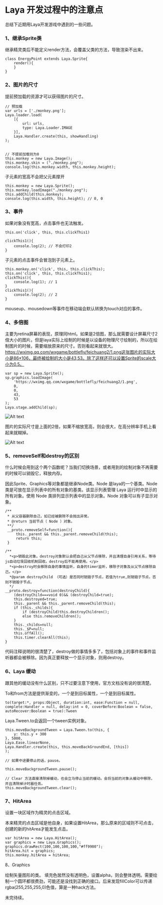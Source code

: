 # Laya 开发过程中的注意点


总结下近期用Laya开发游戏中遇到的一些问题。

### 1、继承Sprite类

继承精灵类后不能定义render方法，会覆盖父类的方法，导致渲染不出来。 

```
class EnergyPoint extends Laya.Sprite{
	render(){
	}
}
```

### 2、图片的尺寸

提前预加载的资源才可以获得图片的尺寸。

```
// 预加载
var urls = ['./monkey.png'];
Laya.loader.load(
    [{
        url: urls,
        type: Laya.Loader.IMAGE
    }],
    Laya.Handler.create(this, showHandling)
);


// 不提前加载则为0
this.monkey = new Laya.Image();
this.monkey.skin = ("./monkey.png");
console.log(this.monkey.width, this.monkey.height);
```

子元素的宽高不会把父元素撑开

```
this.monkey = new Laya.Sprite();
this.monkey.loadImage("./monkey.png");
this.addChild(this.monkey);
console.log(this.width, this.height); // 0, 0
```
### 3、事件

如果对象没有宽高，点击事件也无法触发。

```
this.on('click', this, this.clickThis1)

clickThis1(){
	console.log(2); // 不会打印2
}
```

子元素的点击事件会冒泡到子元素上。

```
this.monkey.on('click', this, this.clickThis);
this.on('click', this, this.clickThis1);
clickThis(){
    console.log(1); // 1
}
clickThis1(){
    console.log(2); // 2
}
```

mouseup、mousedown等事件在移动端会默认转换为touch对应的事件。

### 4、多倍图

主要为retina屏幕的表现，原理同html。如果是2倍图，那么就需要设计屏幕尺寸2倍大小的图片。但是laya实际上绘制的时候是以设备的物理尺寸绘制的，所以在绘制图片的时候，需要缩放原来的尺寸。否则看起来就很大。https://wximg.qq.com/wxgame/bottlefly/feichuang2/1.png这张图片的实际大小是86*106，最终被绘制的大小是43,53。除了这样还可以设置Sprite的scale大小为0.5。

```
var sp = new Laya.Sprite();
sp.graphics.loadImage(
    'https://wximg.qq.com/wxgame/bottlefly/feichuang2/1.png',
    0,
    0,
    43,
    53
);
Laya.stage.addChild(sp);
```

![Alt text](https://iamaddy.github.io/img/3.png)

图片的实际尺寸是上面的2倍，如果不缩放宽高，则会很大，在高分辨率手机上看起来就糊掉。

![Alt text](https://iamaddy.github.io/img/4.png)

### 5、removeSelf和destroy的区别

什么时候会用到这个两个函数呢？当我们切换场景，或者用到的绘制对象不再需要的时候可以销毁它，释放内存。

因此Sprite、Graphics等对象都是继承Node类。Node 是laya的一个基类。Node类是可放在显示列表中的所有对象的基类。该显示列表管理 Laya 运行时中显示的所有对象。使用 Node 类排列显示列表中的显示对象。Node 对象可以有子显示对象。

```
/**
 * 从父容器删除自己，如已经被删除不会抛出异常。
 * @return 当前节点（ Node ）对象。
 **/
 __proto.removeSelf=function(){
     this._parent && this._parent.removeChild(this);
     return this;
 }

/**
  *<p>销毁此对象。destroy对象默认会把自己从父节点移除，并且清理自身引用关系，等待js自动垃圾回收机制回收。destroy后不能再使用。</p>
  *<p>destroy时会移除自身的事情监听，自身的timer监听，移除子对象及从父节点移除自己。</p>
  *@param destroyChild （可选）是否同时销毁子节点，若值为true,则销毁子节点，否则不销毁子节点。
  */
__proto.destroy=function(destroyChild){
    (destroyChild===void 0)&& (destroyChild=true);
    this.destroyed=true;
    this._parent && this._parent.removeChild(this);
    if (this._childs){
        if (destroyChild)this.destroyChildren();
        else this.removeChildren();
    }
    this._childs=null;
    this._$P=null;
    this.offAll();
    this.timer.clearAll(this);
}
```
代码注释说明的很清楚了，destroy做的事情多多了，包括对象上的事件和事件监听器都会被移除。因为真正要释放一个显示对象，则用destroy。

### 6、Laya 缓动

跟其他的缓动没有什么区别，只不过要注意下使用，官方文档没有说的很清楚。

To和from方法是提供渐变的，一个是到目标属性，一个是到目标属性。

```
to(target:*, props:Object, duration:int, ease:Function = null, complete:Handler = null, delay:int = 0, coverBefore:Boolean = false, autoRecover:Boolean = true):Tween
```

Laya.Tween.to会返回一个tween实例对象。

```
this.moveBackgroundTween = Laya.Tween.to(this, {
    y: this.y + 300
}, 5000, 
Laya.Ease.linearNone,
Laya.Handler.create(this, this.moveBackGroundEnd, [this])
);

// 如果中途要停止的话，pause。

this.moveBackgroundTween.pause();

// Clear 方法直接清除掉缓动，也会立马停止当前的缓动。会将当前的对象从缓动中移除，并且清除掉计时器任务。
this.moveBackgroundTween.clear();
```

### 7、HitArea

设置一块区域作为精灵的点击区域。

本来精灵的点击区域是他自身，如果设置HitArea，那么原来的区域则不可点击，创建的新的hitArea才能发生点击。

```
var hitArea = new Laya.HitArea();
var graphics = new Laya.Graphics();
graphics.drawRect(100,100,100,100,"#ff9900");
hitArea.hit = graphics;
this.monkey.hitArea = hitArea;
```

8、Graphics

绘制矢量图形的类。
填充色居然没有透明色，设置alpha，则会整体透明。需要绘制一个圆环都很费劲，可能还是没找到正确的接口。后来发现fillColor可以传递rgba(255,255,255,0)色值，算是一种hack方法。


未完待续。



